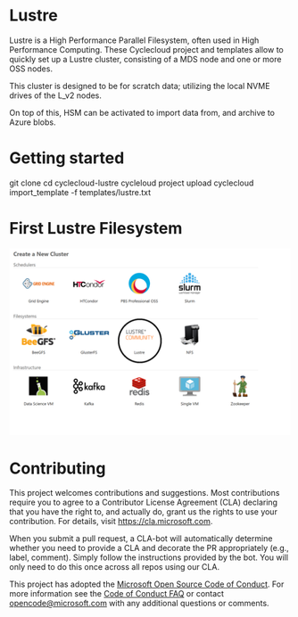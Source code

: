 
# Lustre

Lustre is a High Performance Parallel Filesystem, often used in High Performance Computing. These Cyclecloud project and templates allow to quickly set up a Lustre cluster, consisting of a MDS node and one or more OSS nodes.

This cluster is designed to be for scratch data; utilizing the local NVME drives of the L_v2 nodes.

On top of this, HSM can be activated to import data from, and archive to Azure blobs. 

# Getting started

git clone <this project>
cd cyclecloud-lustre
cycleloud project upload
cyclecloud import_template -f templates/lustre.txt 


# First Lustre Filesystem

![Create new cluster](manual/create-new-cluster.png?raw=true)

# Contributing

This project welcomes contributions and suggestions.  Most contributions require you to agree to a
Contributor License Agreement (CLA) declaring that you have the right to, and actually do, grant us
the rights to use your contribution. For details, visit https://cla.microsoft.com.

When you submit a pull request, a CLA-bot will automatically determine whether you need to provide
a CLA and decorate the PR appropriately (e.g., label, comment). Simply follow the instructions
provided by the bot. You will only need to do this once across all repos using our CLA.

This project has adopted the [Microsoft Open Source Code of Conduct](https://opensource.microsoft.com/codeofconduct/).
For more information see the [Code of Conduct FAQ](https://opensource.microsoft.com/codeofconduct/faq/) or
contact [opencode@microsoft.com](mailto:opencode@microsoft.com) with any additional questions or comments.

